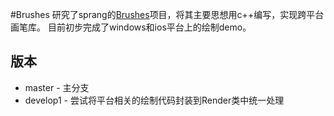 #Brushes
研究了sprang的[Brushes](https://github.com/sprang/Brushes)项目，将其主要思想用c++编写，实现跨平台画笔库。
目前初步完成了windows和ios平台上的绘制demo。

## 版本
* master 	- 主分支
* develop1	- 尝试将平台相关的绘制代码封装到Render类中统一处理